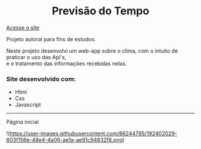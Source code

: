 <h1 align="center">Previsão do Tempo</h1>

[Acesse o site](https://lucasleitedosreis.github.io/previsao-tempo/ "Previsão do Tempo")

<p>Projeto autoral para fins de estudos.</p>
<p>Neste projeto desenvolvi um web-app sobre o clima, com o intuito de praticar o uso das Api's,<br> e o tratamento das informações recebidas nelas.</p>

<h3>Site desenvolvido com:</h3>

 <ul>
   <li>Html</li>
   <li>Css</li>
   <li>Javascript</li>
 </ul>
 
<hr>
Página inicial
<br>

!(https://user-images.githubusercontent.com/86244795/192402029-603f156e-48e4-4a06-ae1a-ae91c94832f8.png)
